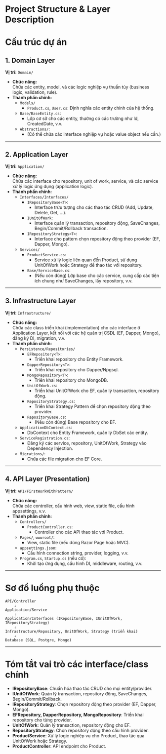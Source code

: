 # Project Structure & Layer Description
# Cấu trúc dự án
## 1. Domain Layer
**Vị trí:** `Domain/`

- **Chức năng:**  
  Chứa các entity, model, và các logic nghiệp vụ thuần túy (business logic, validation, rule).
- **Thành phần chính:**
  - `Models/`
    - `Product.cs`, `User.cs`: Định nghĩa các entity chính của hệ thống.
  - `Base/BaseEntity.cs`:  
    - Lớp cơ sở cho các entity, thường có các trường như Id, CreatedDate, v.v.
  - `Abstractions/`:  
    - (Có thể chứa các interface nghiệp vụ hoặc value object nếu cần.)

---

## 2. Application Layer
**Vị trí:** `Application/`

- **Chức năng:**  
  Chứa các interface cho repository, unit of work, service, và các service xử lý logic ứng dụng (application logic).
- **Thành phần chính:**
  - `Interfaces/Interfaces/`
    - `IRepositoryBase<T>`:  
      - Interface trừu tượng cho các thao tác CRUD (Add, Update, Delete, Get, ...).
    - `IUnitOfWork`:  
      - Interface quản lý transaction, repository động, SaveChanges, Begin/Commit/Rollback transaction.
    - `IRepositoryStrategy<T>`:  
      - Interface cho pattern chọn repository động theo provider (EF, Dapper, Mongo).
  - `Services/`
    - `ProductService.cs`:  
      - Service xử lý logic liên quan đến Product, sử dụng UnitOfWork hoặc Strategy để thao tác với repository.
    - `Base/ServiceBase.cs`:  
      - (Nếu còn dùng) Lớp base cho các service, cung cấp các tiện ích chung như SaveChanges, lấy repository, v.v.

---

## 3. Infrastructure Layer
**Vị trí:** `Infrastructure/`

- **Chức năng:**  
  Chứa các class triển khai (implementation) cho các interface ở Application Layer, kết nối với các hệ quản trị CSDL (EF, Dapper, Mongo), đăng ký DI, migration, v.v.
- **Thành phần chính:**
  - `Persistence/Repositories/`
    - `EFRepository<T>`:  
      - Triển khai repository cho Entity Framework.
    - `DapperRepository<T>`:  
      - Triển khai repository cho Dapper/Npgsql.
    - `MongoRepository<T>`:  
      - Triển khai repository cho MongoDB.
    - `UnitOfWork.cs`:  
      - Triển khai UnitOfWork cho EF, quản lý transaction, repository động.
    - `RepositoryStrategy.cs`:  
      - Triển khai Strategy Pattern để chọn repository động theo provider.
    - `RepositoryBase.cs`:  
      - (Nếu còn dùng) Base repository cho EF.
  - `ApplicationDbContext.cs`:  
    - DbContext cho Entity Framework, quản lý DbSet các entity.
  - `ServiceRegistration.cs`:  
    - Đăng ký các service, repository, UnitOfWork, Strategy vào Dependency Injection.
  - `Migrations/`:  
    - Chứa các file migration cho EF Core.

---

## 4. API Layer (Presentation)
**Vị trí:** `API/FirstWorkWithPattern/`

- **Chức năng:**  
  Chứa các controller, cấu hình web, view, static file, cấu hình appsettings, v.v.
- **Thành phần chính:**
  - `Controllers/`
    - `ProductController.cs`:  
      - Controller cho các API thao tác với Product.
  - `Pages/`, `wwwroot/`:  
    - View, static file (nếu dùng Razor Page hoặc MVC).
  - `appsettings.json`:  
    - Cấu hình connection string, provider, logging, v.v.
  - `Program.cs`, `Startup.cs` (nếu có):  
    - Khởi tạo ứng dụng, cấu hình DI, middleware, routing, v.v.

---

# Sơ đồ luồng phụ thuộc
```
API/Controller
    ↓
Application/Service
    ↓
Application/Interfaces (IRepositoryBase, IUnitOfWork, IRepositoryStrategy)
    ↓
Infrastructure/Repository, UnitOfWork, Strategy (triển khai)
    ↓
Database (SQL, Postgre, Mongo)
```

---

# Tóm tắt vai trò các interface/class chính

- **IRepositoryBase<T>**: Chuẩn hóa thao tác CRUD cho mọi entity/provider.
- **IUnitOfWork**: Quản lý transaction, repository động, SaveChanges, Begin/Commit/Rollback.
- **IRepositoryStrategy<T>**: Chọn repository động theo provider (EF, Dapper, Mongo).
- **EFRepository<T>, DapperRepository<T>, MongoRepository<T>**: Triển khai repository cho từng provider.
- **UnitOfWork**: Quản lý transaction, repository động cho EF.
- **RepositoryStrategy**: Chọn repository động theo cấu hình provider.
- **ProductService**: Xử lý logic nghiệp vụ cho Product, thao tác qua UnitOfWork hoặc Strategy.
- **ProductController**: API endpoint cho Product. 